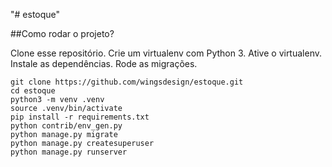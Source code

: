 "# estoque"

##Como rodar o projeto?


Clone esse repositório.
Crie um virtualenv com Python 3.
Ative o virtualenv.
Instale as dependências.
Rode as migrações.

```
git clone https://github.com/wingsdesign/estoque.git
cd estoque
python3 -m venv .venv
source .venv/bin/activate
pip install -r requirements.txt
python contrib/env_gen.py
python manage.py migrate
python manage.py createsuperuser
python manage.py runserver
```